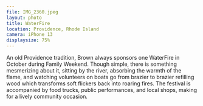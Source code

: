 ```yaml
---
file: IMG_2360.jpeg
layout: photo
title: WaterFire
location: Providence, Rhode Island
camera: iPhone 13
displaysize: 75%
---
```


An old Providence tradition, Brown always sponsors one WaterFire in October
during Family Weekend. Though simple, there is something mesmerizing about it,
sitting by the river, absorbing the warmth of the flame, and watching volunteers
on boats go from brazier to brazier refilling wood which transforms soft
flickers back into roaring fires. The festival is accompanied by food trucks,
public performances, and local shops, making for a lively community occasion.
